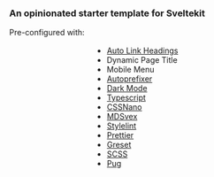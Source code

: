 <script>
	import { fadeOut, fadeIn } from '$lib/utils'
</script>

<section in:fadeIn out:fadeOut>

### An opinionated starter template for Sveltekit

Pre-configured with:

-   [Auto Link Headings](https://github.com/rehypejs/rehype-autolink-headings)
-   Dynamic Page Title
-   Mobile Menu
-   [Autoprefixer](https://github.com/postcss/autoprefixer)
-   [Dark Mode](https://fractils.fractal-hq.com/#theme)
-   [Typescript](https://www.typescriptlang.org/)
-   [CSSNano](https://cssnano.co/)
-   [MDSvex](https://mdsvex.com/)
-   [Stylelint](https://stylelint.io/)
-   [Prettier](https://prettier.io/)
-   [Greset](https://github.com/ghostdevv/greset)
-   [SCSS](https://sass-lang.com/)
-   [Pug](https://github.com/Refzlund/svelte-awesome-pug)

</section>

<style>
	p {
		max-width: min(100vw, 900px);
		margin: auto;
	}

	ul {
		margin: 1rem auto;
		width: 175px;
	}

	a {
		padding: 0 0.02rem;

		font-variation-settings: 'wght' 300;
		
		transition: 0.15s ease-in-out;
	}
	a:hover {
		padding: 0rem;
		font-variation-settings: 'wght' 400;
	}
</style>
